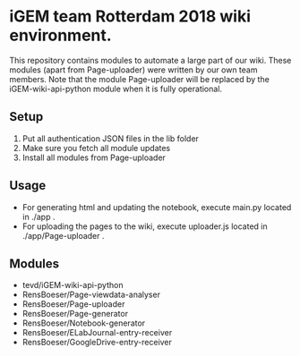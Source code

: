 # iGEM team Rotterdam 2018 wiki environment.
This repository contains modules to automate a large part of our wiki.
These modules (apart from Page-uploader) were written by our own team members.
Note that the module Page-uploader will be replaced by the iGEM-wiki-api-python module when it is fully operational.
## Setup
1. Put all authentication JSON files in the lib folder
2. Make sure you fetch all module updates
3. Install all modules from Page-uploader
## Usage
* For generating html and updating the notebook, execute main.py located in ./app .
* For uploading the pages to the wiki, execute uploader.js located in ./app/Page-uploader .
## Modules
* tevd/iGEM-wiki-api-python
* RensBoeser/Page-viewdata-analyser
* RensBoeser/Page-uploader
* RensBoeser/Page-generator
* RensBoeser/Notebook-generator
* RensBoeser/ELabJournal-entry-receiver
* RensBoeser/GoogleDrive-entry-receiver
